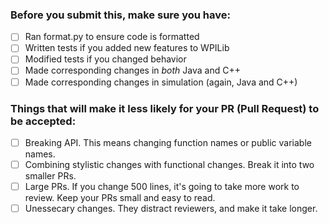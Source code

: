 ### Before you submit this, make sure you have:

 - [ ] Ran format.py to ensure code is formatted
 - [ ] Written tests if you added new features to WPILib
 - [ ] Modified tests if you changed behavior
 - [ ] Made corresponding changes in *both* Java and C++
 - [ ] Made corresponding changes in simulation (again, Java and C++)

### Things that will make it less likely for your PR (Pull Request) to be accepted:

 - [ ] Breaking API. This means changing function names or public variable names.
 - [ ] Combining stylistic changes with functional changes. Break it into two smaller PRs.
 - [ ] Large PRs. If you change 500 lines, it's going to take more work to review.
       Keep your PRs small and easy to read.
 - [ ] Unessecary changes. They distract reviewers, and make it take longer.
